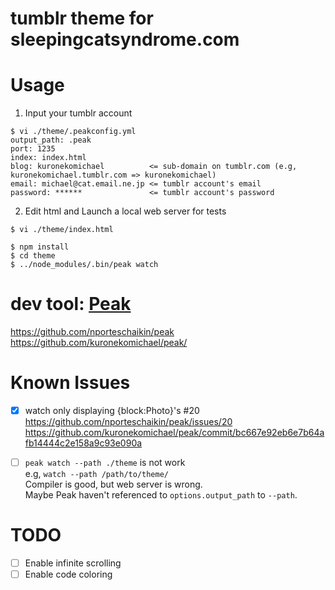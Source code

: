 tumblr theme for sleepingcatsyndrome.com
========================================

# Usage

1. Input your tumblr account

```
$ vi ./theme/.peakconfig.yml
output_path: .peak
port: 1235
index: index.html
blog: kuronekomichael          <= sub-domain on tumblr.com (e.g, kuronekomichael.tumblr.com => kuronekomichael)
email: michael@cat.email.ne.jp <= tumblr account's email
password: ******               <= tumblr account's password
```

2. Edit html and Launch a local web server for tests

```
$ vi ./theme/index.html

$ npm install
$ cd theme
$ ../node_modules/.bin/peak watch
```

# dev tool: [Peak](https://github.com/nporteschaikin/peak)

https://github.com/nporteschaikin/peak  
https://github.com/kuronekomichael/peak/

# Known Issues

- [x] watch only displaying {block:Photo}'s \#20  
https://github.com/nporteschaikin/peak/issues/20  
https://github.com/kuronekomichael/peak/commit/bc667e92eb6e7b64afb14444c2e158a9c93e090a

- [ ] `peak watch --path ./theme` is not work  
e.g, `watch --path /path/to/theme/`  
Compiler is good, but web server is wrong.  
Maybe Peak haven't referenced to `options.output_path` to `--path`.

# TODO

- [ ] Enable infinite scrolling
- [ ] Enable code coloring
